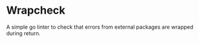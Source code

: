 # Wrapcheck

A simple go linter to check that errors from external packages are wrapped
during return.
